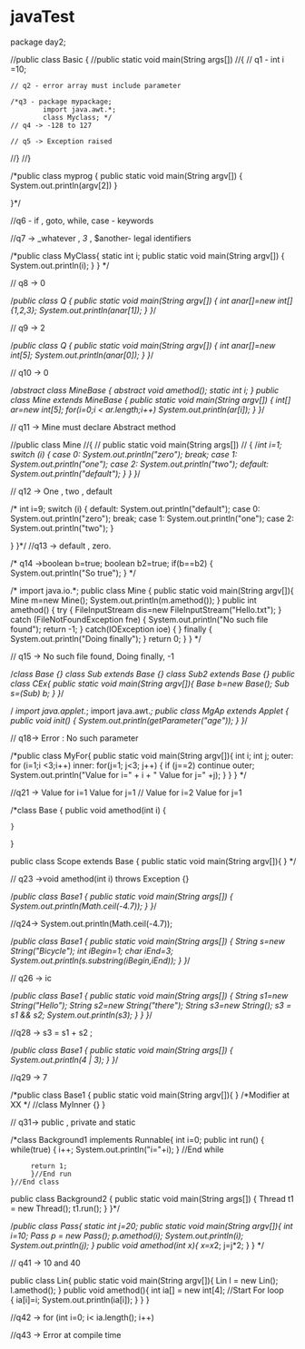 # javaTest
package day2;

//public class Basic {
//public static void main(String args[])
//{
	// q1 - int  i =10;
	
	// q2 - error array must include parameter 
	
	/*q3 - package mypackage;
	        import java.awt.*;
	        class Myclass; */
	// q4 -> -128 to 127
	
	// q5 -> Exception raised
//}
//}
	
/*public class myprog
{ 
public static void main(String argv[])
	{ 
		System.out.println(argv[2])
	}

}*/

//q6 - if , goto, while, case - keywords

//q7 -> _whatever , _3_ , $another- legal identifiers

/*public class MyClass{ 
    static int i; 
    public static void main(String argv[])
           { 
            System.out.println(i); 
            } 
} */ 

// q8 -> 0

/*public class Q { 
    public static void main(String argv[])
    { 
            int anar[]=new int[]{1,2,3};
            System.out.println(anar[1]); 
            } 
}*/

// q9 -> 2

/*public class Q { 
    public static void main(String argv[])
    { 
            int anar[]=new int[5];
            System.out.println(anar[0]); 
        } 
}*/

// q10 -> 0

/*abstract class MineBase { 
    abstract void amethod(); 
    static int i; 
}
public class Mine extends MineBase      { 
    public static void main(String argv[])
    { 
        int[] ar=new int[5]; 
        for(i=0;i < ar.length;i++) 
        System.out.println(ar[i]); 
       } 
}*/

// q11 -> Mine must declare Abstract method

//public class Mine
//{
//    public static void main(String args[])
  //  {
/*int i=1; 
switch (i) 
{ 
 case 0: 
        System.out.println("zero"); 
        break; 
case 1: 
        System.out.println("one"); 
case 2: 
        System.out.println("two"); 
default: 
        System.out.println("default"); 
}
    }
}*/

// q12 -> One , two , default

/*    	int i=9; 
    	switch (i) { 
    	        default: 
    	        System.out.println("default"); 
    	                case 0: 
    	        System.out.println("zero"); 
    	                break; 
    	        case 1: 
    	                System.out.println("one"); 
    	        case 2: 
    	        System.out.println("two"); 
    	}

}
}*/
 //q13 -> default , zero.
  
 
 /* q14 ->boolean b=true; 
    	boolean b2=true; 
    	if(b==b2) { 
    	        System.out.println("So true"); 
    	        } */


 /*  import java.io.*; 
   public class Mine
   { 
    	public static void main(String argv[]){
        Mine m=new Mine(); 
    	System.out.println(m.amethod()); 
    	}
    	public int amethod() { 
    	        try {
    	                FileInputStream dis=new FileInputStream("Hello.txt"); 
    	                }
    	        catch (FileNotFoundException fne) 
    	        { 
    	                        System.out.println("No such file found"); 
    	                        return -1; 
    	           }
    	        catch(IOException ioe)
    	        { 
    	          } 
    	        finally
    	        { 
    	        System.out.println("Doing finally"); 
    	        } 
    	        return 0; 
    	        } 
    	} */
    
// q15 -> No such file found, Doing finally, -1

/*class Base {} 
class Sub extends Base {} 
class Sub2 extends Base {}
public class CEx{
        public static void main(String argv[]){
                Base b=new Base();
                Sub s=(Sub) b;
                }
}*/

/*<applet name=MgAp code=MgAp.class height=400 width=400 parameter HowOld=30 > 
</applet> 
import java.applet.*; 
import java.awt.*; 
public class MgAp extends Applet
{
        public void init()
        { 
                System.out.println(getParameter("age")); 
           } 
}*/

// q18-> Error : No such parameter


/*public class MyFor{
public static void main(String argv[]){ 
    int i; 
    int j; 
    outer: 
    for (i=1;i <3;i++) 
        inner: 
         for(j=1; j<3; j++) { 
                    if (j==2) 
                    continue outer; 
                    System.out.println("Value for i=" + i + " Value for j=" +j); 
                    } 
        } 
} */

//q21 -> Value for i=1 Value for j=1
//         Value for i=2 Value for j=1



/*class Base
{ 
    public void amethod(int i) 
    { 
    	
    }
} 

 public class Scope extends Base
 {
      public static void main(String argv[]){
      } */

// q23 ->void amethod(int i) throws Exception {} 

/*public class Base1
{
	public static void main(String args[])
	{
		System.out.println(Math.ceil(-4.7)); 
	}
}*/


//q24-> System.out.println(Math.ceil(-4.7)); 

/*public class Base1
{
	public static void main(String args[])
	{
     String s=new String("Bicycle"); 
    int iBegin=1; 
    char iEnd=3; 
     System.out.println(s.substring(iBegin,iEnd));
}
}*/

// q26 -> ic

/*public class Base1
{
	public static void main(String args[])
	{
		String s1=new String("Hello");
	    String s2=new String("there"); 
	    String s3=new String();
	    s3 = s1 && s2;
	    System.out.println(s3);
	}
}
	}*/

//q28 -> s3 = s1 + s2 ;

/*public class Base1
{
	public static void main(String args[])
	{
       System.out.println(4 | 3); 
	}
}*/

//q29 -> 7



/*public class Base1 {
public static void main(String argv[]){ } 
/*Modifier at XX */ 
//class MyInner {} } 

// q31-> public , private and static

/*class Background1 implements Runnable{ 
	  int i=0; 
	  public int run()
	  { 
	         while(true)
	         { 
	                i++; 
	                System.out.println("i="+i); 
	            } //End while

	     return 1;
	     }//End run 
	}//End class
public class Background2 
{
	public static void main(String args[])
	{
		Thread t1 = new Thread();
		t1.run();
	}
}*/


/*public class Pass{
static int j=20;
public static void main(String argv[]){
        int i=10;
        Pass p = new Pass();
        p.amethod(i);
        System.out.println(i);
        System.out.println(j);
        }
        public void amethod(int x){
        x=x*2;
        j=j*2;
        }
} */

// q41 -> 10 and 40 


public class Lin{
public static void main(String argv[]){
        Lin l = new Lin();
        l.amethod(); 
        }
        public void amethod(){
        int ia[] = new int[4];
                        //Start For loop        
         {
           ia[i]=i;
           System.out.println(ia[i]);
           }
        }
}

//q42 ->  for (int i=0; i< ia.length(); i++) 

//q43 -> Error at compile time



